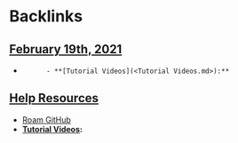 
# Backlinks
## [February 19th, 2021](<February 19th, 2021.md>)
- 
            - **[Tutorial Videos](<Tutorial Videos.md>):**

## [Help Resources](<Help Resources.md>)
- [Roam GitHub](https://github.com/Roam-Research)
- **[Tutorial Videos](<Tutorial Videos.md>):**

